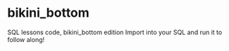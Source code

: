 # bikini_bottom
SQL lessons code, bikini_bottom edition
Import into your SQL and run it to follow along!
